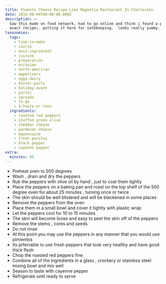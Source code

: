 ```yaml
---
title: Pimento Cheese Recipe Like Magnolia Restaurant In Charleston
date: 2010-08-04T00:00:00.000Z
description: >-
  Saw this made on food network, had to go online and think i found a pretty
  exact recipe;. putting it here for safekeeping.  looks really yummy.
taxonomies:
  tags:
    - time-to-make
    - course
    - main-ingredient
    - cuisine
    - preparation
    - occasion
    - north-american
    - appetizers
    - eggs-dairy
    - dinner-party
    - holiday-event
    - picnic
    - spreads
    - to-go
    - 4-hours-or-less
  ingredients:
    - roasted red peppers
    - stuffed green olive
    - cheddar cheese
    - parmesan cheese
    - mayonnaise
    - fresh parsley
    - black pepper
    - cayenne pepper
extra:
  minutes: 85
---
```

 - Preheat oven to 500 degrees
 - Wash , drain and dry the peppers
 - Rub the peppers with olive oil by hand , just to coat them lightly
 - Place the peppers on a baking pan and roast on the top shelf of the 500 degree oven for about 25 minutes , turning once or twice
 - The skin should be well blistered and will be blackened in some places
 - Remove the peppers from the oven
 - Place them in a small bowl and cover it tightly with plastic wrap
 - Let the peppers cool for 10 to 15 minutes
 - The skin will become loose and easy to peel the skin off of the peppers
 - Remove the stems , cores and seeds
 - Do not rinse
 - At this point you may use the peppers in any manner that you would use pimientos
 - Its prferrable to use fresh peppers that look very healthy and have good thick flesh
 - Chop the roasted red peppers fine
 - Combine all of the ingredients in a glass , crockery or stainless steel mixing bowl and mix well
 - Season to taste with cayenne pepper
 - Refrigerate until ready to serve
